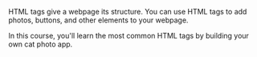 HTML tags give a webpage its structure. You can use HTML tags to add photos, buttons, and other elements to your webpage.

In this course, you'll learn the most common HTML tags by building your own cat photo app.